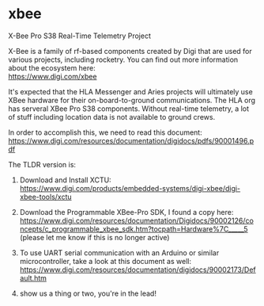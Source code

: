 # xbee
X-Bee Pro S38 Real-Time Telemetry Project

X-Bee is a family of rf-based components created by Digi that are used for various projects, including rocketry. You can find out more information about the ecosystem here:
<br/>https://www.digi.com/xbee

It's expected that the HLA Messenger and Aries projects will ultimately use XBee hardware for their on-board-to-ground communications. The HLA org has serveral XBee Pro S38 components. Without real-time telemetry, a lot of stuff including location data is not available to ground crews.

In order to accomplish this, we need to read this document: 
<br/>https://www.digi.com/resources/documentation/digidocs/pdfs/90001496.pdf

The TLDR version is:
1) Download and Install XCTU:
<br/>https://www.digi.com/products/embedded-systems/digi-xbee/digi-xbee-tools/xctu

2) Download the Programmable XBee-Pro SDK, I found a copy here:
<br/>https://www.digi.com/resources/documentation/Digidocs/90002126/concepts/c_programmable_xbee_sdk.htm?tocpath=Hardware%7C_____5
<br/>(please let me know if this is no longer active)

3) To use UART serial communication with an Arduino or similar microcontroller, take a look at this document as well:
<br/>https://www.digi.com/resources/documentation/digidocs/90002173/Default.htm

4) show us a thing or two, you're in the lead!
